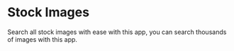 # Stock Images

Search all stock images with ease with this app, you can search thousands of images with this app.
